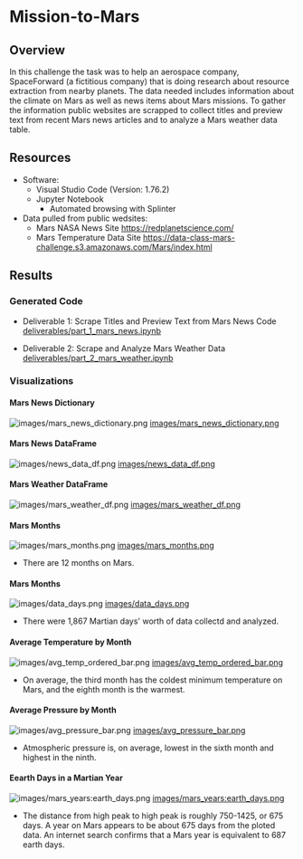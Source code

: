 # Mission-to-Mars

## Overview
In this challenge the task was to help an aerospace company, SpaceForward (a fictitious company) that is doing research about resource extraction from nearby planets. The data needed includes information about the climate on Mars as well as news items about Mars missions. To gather the information public websites are scrapped to collect titles and preview text from recent Mars news articles and to analyze a Mars weather data table.

## Resources

- Software:
    - Visual Studio Code (Version: 1.76.2)
    - Jupyter Notebook
        - Automated browsing with Splinter
- Data pulled from public wedsites:
    - Mars NASA News Site https://redplanetscience.com/
    - Mars Temperature Data Site  https://data-class-mars-challenge.s3.amazonaws.com/Mars/index.html  

## Results

### Generated Code 

- Deliverable 1: Scrape Titles and Preview Text from Mars News Code
[deliverables/part_1_mars_news.ipynb](deliverables/part_1_mars_news.ipynb)

- Deliverable 2: Scrape and Analyze Mars Weather Data
[deliverables/part_2_mars_weather.ipynb](deliverables/part_2_mars_weather.ipynb)

### Visualizations 

#### Mars News Dictionary

![images/mars_news_dictionary.png](images/mars_news_dictionary.png)
[images/mars_news_dictionary.png](images/mars_news_dictionary.png)


#### Mars News DataFrame

![images/news_data_df.png](images/news_data_df.png)
[images/news_data_df.png](images/news_data_df.png)


#### Mars Weather DataFrame

![images/mars_weather_df.png](images/mars_weather_df.png)
[images/mars_weather_df.png](images/mars_weather_df.png)

#### Mars Months

![images/mars_months.png](images/mars_months.png)
[images/mars_months.png](images/mars_months.png)
- There are 12 months on Mars.


#### Mars Months

![images/data_days.png](images/data_days.png)
[images/data_days.png](images/data_days.png)
- There were 1,867 Martian days' worth of data collectd and analyzed. 


#### Average Temperature by Month

![images/avg_temp_ordered_bar.png](images/avg_temp_ordered_bar.png)
[images/avg_temp_ordered_bar.png](images/avg_temp_ordered_bar.png)
- On average, the third month has the coldest minimum temperature on Mars, and the eighth month is the warmest.


#### Average Pressure by Month

![images/avg_pressure_bar.png](images/avg_pressure_bar.png)
[images/avg_pressure_bar.png](images/avg_pressure_bar.png)
- Atmospheric pressure is, on average, lowest in the sixth month and highest in the ninth.


#### Eearth Days in a Martian Year

![images/mars_years:earth_days.png](images/mars_years:earth_days.png)
[images/mars_years:earth_days.png](images/mars_years:earth_days.png)
- The distance from high peak to high peak is roughly 750-1425, or 675 days. A year on Mars appears to be about 675 days from the ploted data. An internet search confirms that a Mars year is equivalent to 687 earth days.





